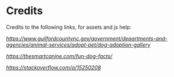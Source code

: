 # Credits

Credits to the following links, for assets and js help:

*https://www.guilfordcountync.gov/government/departments-and-agencies/animal-services/adopt-pet/dog-adoption-gallery* 

*https://thesmartcanine.com/fun-dog-facts/*

*https://stackoverflow.com/a/15250208*
